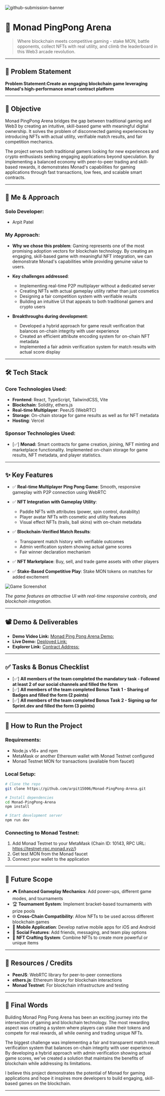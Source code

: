 ![github-submission-banner](https://github.com/user-attachments/assets/a1493b84-e4e2-456e-a791-ce35ee2bcf2f)

# 🚀 Monad PingPong Arena

> Where blockchain meets competitive gaming - stake MON, battle opponents, collect NFTs with real utility, and climb the leaderboard in this Web3 arcade revolution.

---

## 📌 Problem Statement

**Problem Statement:Create an engaging blockchain game leveraging Monad's high-performance smart contract platform**

---

## 🎯 Objective

Monad PingPong Arena bridges the gap between traditional gaming and Web3 by creating an intuitive, skill-based game with meaningful digital ownership. It solves the problem of disconnected gaming experiences by introducing NFTs with actual utility, verifiable match results, and fair competition mechanics.

The project serves both traditional gamers looking for new experiences and crypto enthusiasts seeking engaging applications beyond speculation. By implementing a balanced economy with peer-to-peer trading and skill-based rewards, it demonstrates Monad's capabilities for gaming applications through fast transactions, low fees, and scalable smart contracts.

---

## 🧠 Me & Approach

### Solo Developer:
- Arpit Patel

### My Approach:
- **Why we chose this problem**: Gaming represents one of the most promising adoption vectors for blockchain technology. By creating an engaging, skill-based game with meaningful NFT integration, we can demonstrate Monad's capabilities while providing genuine value to users.

- **Key challenges addressed**:
  - Implementing real-time P2P multiplayer without a dedicated server
  - Creating NFTs with actual gameplay utility rather than just cosmetics
  - Designing a fair competition system with verifiable results
  - Building an intuitive UI that appeals to both traditional gamers and crypto users

- **Breakthroughs during development**:
  - Developed a hybrid approach for game result verification that balances on-chain integrity with user experience
  - Created an efficient attribute encoding system for on-chain NFT metadata
  - Implemented a fair admin verification system for match results with actual score display

---

## 🛠️ Tech Stack

### Core Technologies Used:
- **Frontend**: React, TypeScript, TailwindCSS, Vite
- **Blockchain**: Solidity, ethers.js
- **Real-time Multiplayer**: PeerJS (WebRTC)
- **Storage**: On-chain storage for game results as well as for NFT metadata
- **Hosting**: Vercel

### Sponsor Technologies Used:
- [✅] **Monad:** Smart contracts for game creation, joining, NFT minting and marketplace functionality. Implemented on-chain storage for game results, NFT metadata, and player statistics.

---

## ✨ Key Features

- ✅ **Real-time Multiplayer Ping Pong Game**: Smooth, responsive gameplay with P2P connection using WebRTC

- ✅ **NFT Integration with Gameplay Utility**:
  - Paddle NFTs with attributes (power, spin control, durability)
  - Player avatar NFTs with cosmetic and utility features
  - Visual effect NFTs (trails, ball skins) with on-chain metadata

- ✅ **Blockchain-Verified Match Results**:
  - Transparent match history with verifiable outcomes
  - Admin verification system showing actual game scores
  - Fair winner declaration mechanism

- ✅ **NFT Marketplace**: Buy, sell, and trade game assets with other players

- ✅ **Stake-Based Competitive Play**: Stake MON tokens on matches for added excitement

![Game Screenshot](public/mainimg.jpg)

*The game features an attractive UI with real-time responsive controls, and blockchain integration.*

---

## 📽️ Demo & Deliverables

- **Demo Video Link:** [Monad Ping Pong Arena Demo:](https://youtu.be/CEihnOZ1iQM)
- **Live Demo:** [Deployed Link:](https://monad-pingpong-arena.vercel.app)
- **Explorer Link:** [Contract Address:](https://testnet.monadexplorer.com/address/0x88282cc7c75c3726c7e09e73954dc34bff8731dc)
---

## ✅ Tasks & Bonus Checklist

- [✅] **All members of the team completed the mandatory task - Followed at least 2 of our social channels and filled the form**
- [✅] **All members of the team completed Bonus Task 1 - Sharing of Badges and filled the form (2 points)**
- [✅] **All members of the team completed Bonus Task 2 - Signing up for Sprint.dev and filled the form (3 points)**

---

## 🧪 How to Run the Project

### Requirements:
- Node.js v16+ and npm
- MetaMask or another Ethereum wallet with Monad Testnet configured
- Monad Testnet MON for transactions (available from faucet)

### Local Setup:
```bash
# Clone the repo
git clone https://github.com/arpit15006/Monad-PingPong-Arena.git

# Install dependencies
cd Monad-PingPong-Arena
npm install

# Start development server
npm run dev
```

### Connecting to Monad Testnet:
1. Add Monad Testnet to your MetaMask (Chain ID: 10143, RPC URL: https://testnet-rpc.monad.xyz/)
2. Get test MON from the Monad faucet
3. Connect your wallet to the application

---

## 🧬 Future Scope

- 🎮 **Enhanced Gameplay Mechanics**: Add power-ups, different game modes, and tournaments
- 🏆 **Tournament System**: Implement bracket-based tournaments with prize pools
- 🌐 **Cross-Chain Compatibility**: Allow NFTs to be used across different blockchain games
- 📱 **Mobile Application**: Develop native mobile apps for iOS and Android
- 🤝 **Social Features**: Add friends, messaging, and team play options
- 🔄 **NFT Crafting System**: Combine NFTs to create more powerful or unique items

---

## 📎 Resources / Credits

- **PeerJS**: WebRTC library for peer-to-peer connections
- **ethers.js**: Ethereum library for blockchain interactions
- **Monad Testnet**: For blockchain infrastructure and testing

---

## 🏁 Final Words

Building Monad Ping Pong Arena has been an exciting journey into the intersection of gaming and blockchain technology. The most rewarding aspect was creating a system where players can stake their tokens and compete for real rewards, all while owning and trading unique NFTs.

The biggest challenge was implementing a fair and transparent match result verification system that balances on-chain integrity with user experience. By developing a hybrid approach with admin verification showing actual game scores, we've created a solution that maintains the benefits of blockchain while addressing its limitations.

I believe this project demonstrates the potential of Monad for gaming applications and hope it inspires more developers to build engaging, skill-based games on the blockchain.

---
